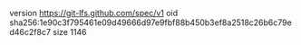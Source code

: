 version https://git-lfs.github.com/spec/v1
oid sha256:1e90c3f795461e09d49666d97e9fbf88b450b3ef8a2518c26b6c79ed46c2f8c7
size 1146

